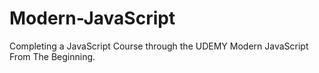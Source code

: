 # Modern-JavaScript
Completing a JavaScript Course through the UDEMY Modern JavaScript From The Beginning.
